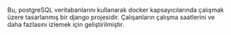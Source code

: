 Bu, postgreSQL veritabanlarını kullanarak docker kapsayıcılarında çalışmak üzere tasarlanmış bir django projesidir. Çalışanların çalışma saatlerini ve daha fazlasını izlemek için geliştirilmiştir.
